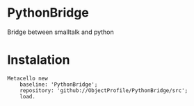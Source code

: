 # PythonBridge
 Bridge between smalltalk and python

# Instalation

```Smalltalk
Metacello new
    baseline: 'PythonBridge';
    repository: 'github://ObjectProfile/PythonBridge/src';
    load.
``` 

